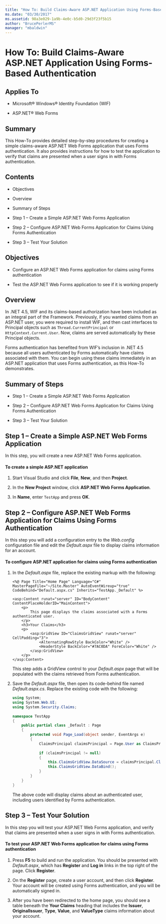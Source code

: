 ```yaml
---
title: "How To: Build Claims-Aware ASP.NET Application Using Forms-Based Authentication"
ms.date: "03/30/2017"
ms.assetid: 98a3e029-1a9b-4e0c-b5d0-29d3f23f5b15
author: "BrucePerlerMS"
manager: "mbaldwin"
---
```

# How To: Build Claims-Aware ASP.NET Application Using Forms-Based Authentication
## Applies To  
  
- Microsoft® Windows® Identity Foundation (WIF)  
  
- ASP.NET® Web Forms  
  
## Summary  
 This How-To provides detailed step-by-step procedures for creating a simple claims-aware ASP.NET Web Forms application that uses Forms authentication. It also provides instructions for how to test the application to verify that claims are presented when a user signs in with Forms authentication.  
  
## Contents  
  
- Objectives  
  
- Overview  
  
- Summary of Steps  
  
- Step 1 – Create a Simple ASP.NET Web Forms Application  
  
- Step 2 – Configure ASP.NET Web Forms Application for Claims Using Forms Authentication  
  
- Step 3 – Test Your Solution  
  
## Objectives  
  
- Configure an ASP.NET Web Forms application for claims using Forms authentication  
  
- Test the ASP.NET Web Forms application to see if it is working properly  
  
## Overview  
 In .NET 4.5, WIF and its claims-based authorization have been included as an integral part of the Framework. Previously, if you wanted claims from an ASP.NET user, you were required to install WIF, and then cast interfaces to Principal objects such as `Thread.CurrentPrincipal` or `HttpContext.Current.User`. Now, claims are served automatically by these Principal objects.  
  
 Forms authentication has benefited from WIF’s inclusion in .NET 4.5 because all users authenticated by Forms automatically have claims associated with them. You can begin using these claims immediately in an ASP.NET application that uses Forms authentication, as this How-To demonstrates.  
  
## Summary of Steps  
  
- Step 1 – Create a Simple ASP.NET Web Forms Application  
  
- Step 2 – Configure ASP.NET Web Forms Application for Claims Using Forms Authentication  
  
- Step 3 – Test Your Solution  
  
## Step 1 – Create a Simple ASP.NET Web Forms Application  
 In this step, you will create a new ASP.NET Web Forms application.  
  
#### To create a simple ASP.NET application  
  
1. Start Visual Studio and click **File**, **New**, and then **Project**.  
  
2. In the **New Project** window, click **ASP.NET Web Forms Application**.  
  
3. In **Name**, enter `TestApp` and press **OK**.  
  
## Step 2 – Configure ASP.NET Web Forms Application for Claims Using Forms Authentication  
 In this step you will add a configuration entry to the *Web.config* configuration file and edit the *Default.aspx* file to display claims information for an account.  
  
#### To configure ASP.NET application for claims using Forms authentication  
  
1. In the *Default.aspx* file, replace the existing markup with the following:  
  
   ```  
   <%@ Page Title="Home Page" Language="C#" MasterPageFile="~/Site.Master" AutoEventWireup="true" CodeBehind="Default.aspx.cs" Inherits="TestApp._Default" %>  
  
   <asp:Content runat="server" ID="BodyContent" ContentPlaceHolderID="MainContent">  
       <p>  
           This page displays the claims associated with a Forms authenticated user.          
       </p>  
       <h3>Your Claims</h3>  
       <p>  
           <asp:GridView ID="ClaimsGridView" runat="server" CellPadding="3">  
               <AlternatingRowStyle BackColor="White" />  
               <HeaderStyle BackColor="#7AC0DA" ForeColor="White" />  
           </asp:GridView>  
       </p>  
   </asp:Content>  
   ```  
  
    This step adds a GridView control to your *Default.aspx* page that will be populated with the claims retrieved from Forms authentication.  
  
2. Save the *Default.aspx* file, then open its code-behind file named *Default.aspx.cs*. Replace the existing code with the following:  
  
   ```csharp  
   using System;  
   using System.Web.UI;  
   using System.Security.Claims;  
  
   namespace TestApp  
   {  
       public partial class _Default : Page  
       {  
           protected void Page_Load(object sender, EventArgs e)  
           {  
               ClaimsPrincipal claimsPrincipal = Page.User as ClaimsPrincipal;  
  
               if (claimsPrincipal != null)  
               {  
                   this.ClaimsGridView.DataSource = claimsPrincipal.Claims;  
                   this.ClaimsGridView.DataBind();  
               }  
           }  
       }  
   }  
   ```  
  
    The above code will display claims about an authenticated user, including users identified by Forms authentication.  
  
## Step 3 – Test Your Solution  
 In this step you will test your ASP.NET Web Forms application, and verify that claims are presented when a user signs in with Forms authentication.  
  
#### To test your ASP.NET Web Forms application for claims using Forms authentication  
  
1. Press **F5** to build and run the application. You should be presented with *Default.aspx*, which has **Register** and **Log in** links in the top right of the page. Click **Register**.  
  
2. On the **Register** page, create a user account, and then click **Register**. Your account will be created using Forms authentication, and you will be automatically signed in.  
  
3. After you have been redirected to the home page, you should see a table beneath the **Your Claims** heading that includes the **Issuer**, **OriginalIssuer**, **Type**, **Value**, and **ValueType** claims information about your account.
